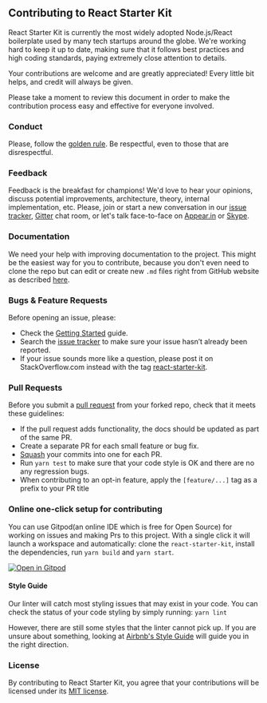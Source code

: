 ## Contributing to React Starter Kit

React Starter Kit is currently the most widely adopted Node.js/React boilerplate used by many
tech startups around the globe. We're working hard to keep it up to date, making sure that it
follows best practices and high coding standards, paying extremely close attention to details.

Your contributions are welcome and are greatly appreciated! Every little bit helps, and credit
will always be given.

Please take a moment to review this document in order to make the contribution process easy and
effective for everyone involved.

### Conduct

Please, follow the [golden rule](https://en.wikipedia.org/wiki/Golden_Rule). Be respectful, even to
those that are disrespectful.

### Feedback

Feedback is the breakfast for champions! We'd love to hear your opinions, discuss potential
improvements, architecture, theory, internal implementation, etc. Please, join or start a new
conversation in our [issue tracker](https://github.com/kriasoft/react-starter-kit/issues),
[Gitter](https://gitter.im/kriasoft/react-starter-kit) chat room, or let's talk face-to-face on
[Appear.in](https://appear.in/react) or [Skype](http://hatscripts.com/addskype?koistya).

### Documentation

We need your help with improving documentation to the project. This might be the easiest way for
you to contribute, because you don't even need to clone the repo but can edit or create new `.md`
files right from GitHub website as described [here](https://help.github.com/articles/editing-files-in-your-repository/).

### Bugs & Feature Requests

Before opening an issue, please:

- Check the [Getting Started](https://github.com/kriasoft/react-starter-kit/blob/master/docs/getting-started.md) guide.
- Search the [issue tracker](https://github.com/kriasoft/react-starter-kit/issues) to make sure
  your issue hasn’t already been reported.
- If your issue sounds more like a question, please post it on StackOverflow.com instead with the
  tag [react-starter-kit](http://stackoverflow.com/questions/tagged/react-starter-kit).

### Pull Requests

Before you submit a [pull request](https://help.github.com/articles/using-pull-requests/) from your
forked repo, check that it meets these guidelines:

- If the pull request adds functionality, the docs should be updated as part of the same PR.
- Create a separate PR for each small feature or bug fix.
- [Squash](http://stackoverflow.com/questions/5189560/squash-my-last-x-commits-together-using-git)
  your commits into one for each PR.
- Run `yarn test` to make sure that your code style is OK and there are no any regression bugs.
- When contributing to an opt-in feature, apply the `[feature/...]` tag as a prefix to your PR title

### Online one-click setup for contributing

You can use Gitpod(an online IDE which is free for Open Source) for working on issues and making Prs to this project. With a single click it will launch a workspace and automatically: clone the `react-starter-kit`, install the dependencies, run `yarn build` and `yarn start`.

[![Open in Gitpod](https://gitpod.io/button/open-in-gitpod.svg)](https://gitpod.io/from-referrer/)

#### Style Guide

Our linter will catch most styling issues that may exist in your code. You can check the status
of your code styling by simply running: `yarn lint`

However, there are still some styles that the linter cannot pick up. If you are unsure about
something, looking at [Airbnb's Style Guide](https://github.com/airbnb/javascript) will guide you
in the right direction.

### License

By contributing to React Starter Kit, you agree that your contributions will be licensed under its
[MIT license](https://github.com/kriasoft/react-starter-kit/blob/master/LICENSE.txt).
